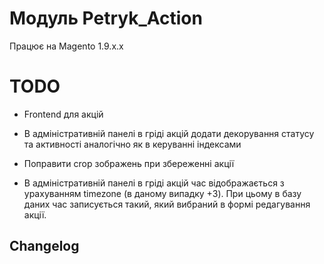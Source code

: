 # Модуль Petryk_Action

Працює на Magento 1.9.x.x

# TODO
- Frontend для акцій

- В адміністративній панелі в гріді акцій додати декорування статусу та активності аналогічно як в керуванні індексами

- Поправити crop зображень при збереженні акції

- В адміністративній панелі в гріді акцій час відображається з урахуванням timezone (в даному випадку +3). При цьому в базу даних час записується такий, який вибраний в формі редагування акції.

## Changelog
